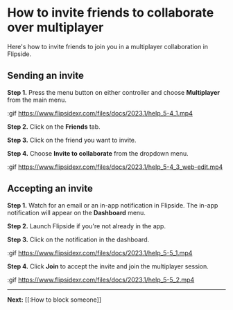 # How to invite friends to collaborate over multiplayer

Here's how to invite friends to join you in a multiplayer collaboration in Flipside.

## Sending an invite

**Step 1.** Press the menu button on either controller and choose **Multiplayer** from the main menu.

:gif https://www.flipsidexr.com/files/docs/2023.1/help_5-4_1.mp4

**Step 2.** Click on the **Friends** tab.

**Step 3.** Click on the friend you want to invite.

**Step 4.** Choose **Invite to collaborate** from the dropdown menu.

:gif https://www.flipsidexr.com/files/docs/2023.1/help_5-4_3_web-edit.mp4

## Accepting an invite

**Step 1.** Watch for an email or an in-app notification in Flipside. The in-app notification will appear on the **Dashboard** menu.

**Step 2.** Launch Flipside if you're not already in the app.

**Step 3.** Click on the notification in the dashboard.

:gif https://www.flipsidexr.com/files/docs/2023.1/help_5-5_1.mp4

**Step 4.** Click **Join** to accept the invite and join the multiplayer session.

:gif https://www.flipsidexr.com/files/docs/2023.1/help_5-5_2.mp4

---

**Next:** [[:How to block someone]]
